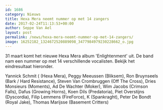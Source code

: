 ```yaml
---
id: 1686
category: Nieuws
title: Hexa Mera neemt nummer op met 14 zangers
date: 2017-02-24T11:13:53+00:00
author: Seppe Van Ael
layout: post
permalink: /news/hexa-mera-neemt-nummer-op-met-14-zangers/
image: 16252182_1324672520889098_3477984979230228662_o.jpg
---
```

31 maart komt het nieuwe Hexa Mera album 'Enlightenment' uit. De band nam een nummer op met 14 verschillende vocalisten. Bekijk het eindresultaat hieronder.

Yannick Schmit ( (Hexa Mera), Peggy Meeussen (Bliksem), Ron Bruynseels (Bark / Hard Resistance), Steven Van Crombruggen (Off The Cross), Dries Monsieurs (Moments), Ad De Wachter (Moker), Wim Jacobs (Crimson Falls), Dafus (Growing Horns), Koen Dils (Predatoria), Piet Overstijns (Dyscordia), Filip Lemmens (FireForce), K (Spankraght), Peter De Bondt (Royal Jake), Thomas Marijsse (Basement Critters)
